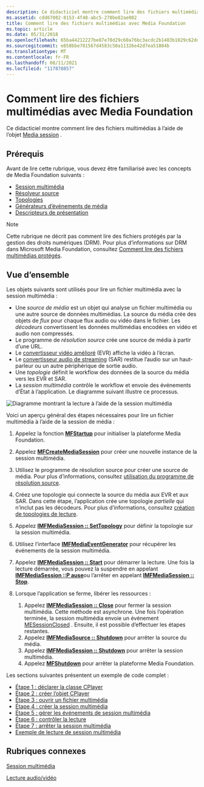 ```yaml
---
description: Ce didacticiel montre comment lire des fichiers multimédias à l’aide de l’objet Media session.
ms.assetid: cdd67082-8153-4f48-abc5-278be82ae082
title: Comment lire des fichiers multimédias avec Media Foundation
ms.topic: article
ms.date: 05/31/2018
ms.openlocfilehash: 65ba44212227be87e78d29c60a76bc3acdc2b1483b1029c62dd288bb7434b2a3
ms.sourcegitcommit: e858bbe701567d4583c50a11326e42d7ea51804b
ms.translationtype: MT
ms.contentlocale: fr-FR
ms.lasthandoff: 08/11/2021
ms.locfileid: "117878857"
---
```

# <a name="how-to-play-media-files-with-media-foundation"></a>Comment lire des fichiers multimédias avec Media Foundation

Ce didacticiel montre comment lire des fichiers multimédias à l’aide de l’objet [Media session](media-session.md) .

## <a name="prerequisites"></a>Prérequis

Avant de lire cette rubrique, vous devez être familiarisé avec les concepts de Media Foundation suivants :

-   [Session multimédia](media-session.md)
-   [Résolveur source](source-resolver.md)
-   [Topologies](topologies.md)
-   [Générateurs d’événements de média](media-event-generators.md)
-   [Descripteurs de présentation](presentation-descriptors.md)

> [!Note]  
> Cette rubrique ne décrit pas comment lire des fichiers protégés par la gestion des droits numériques (DRM). Pour plus d’informations sur DRM dans Microsoft Media Foundation, consultez [Comment lire des fichiers multimédias protégés](how-to-play-protected-media-files.md).

 

## <a name="overview"></a>Vue d’ensemble

Les objets suivants sont utilisés pour lire un fichier multimédia avec la session multimédia :

-   Une *source de média* est un objet qui analyse un fichier multimédia ou une autre source de données multimédias. La source du média crée des objets de *flux* pour chaque flux audio ou vidéo dans le fichier. Les *décodeurs* convertissent les données multimédias encodées en vidéo et audio non compressés.
-   Le programme de *résolution source* crée une source de média à partir d’une URL.
-   Le [convertisseur vidéo amélioré](enhanced-video-renderer.md) (EVR) affiche la vidéo à l’écran.
-   Le [convertisseur audio de streaming](streaming-audio-renderer.md) (SAR) restitue l’audio sur un haut-parleur ou un autre périphérique de sortie audio.
-   Une *topologie* définit le workflow des données de la source du média vers les EVR et SAR.
-   La *session multimédia* contrôle le workflow et envoie des événements d’État à l’application. Le diagramme suivant illustre ce processus.

![Diagramme montrant la lecture à l’aide de la session multimédia](images/session-playback.gif)

Voici un aperçu général des étapes nécessaires pour lire un fichier multimédia à l’aide de la session de média :

1.  Appelez la fonction [**MFStartup**](/windows/desktop/api/mfapi/nf-mfapi-mfstartup) pour initialiser la plateforme Media Foundation.
2.  Appelez [**MFCreateMediaSession**](/windows/desktop/api/mfidl/nf-mfidl-mfcreatemediasession) pour créer une nouvelle instance de la session multimédia.
3.  Utilisez le programme de résolution source pour créer une source de média. Pour plus d’informations, consultez [utilisation du programme de résolution source](using-the-source-resolver.md).
4.  Créez une topologie qui connecte la source du média aux EVR et aux SAR. Dans cette étape, l’application crée une topologie *partielle* qui n’inclut pas les décodeurs. Pour plus d’informations, consultez [création de topologies de lecture](creating-playback-topologies.md).
5.  Appelez [**IMFMediaSession :: SetTopology**](/windows/desktop/api/mfidl/nf-mfidl-imfmediasession-settopology) pour définir la topologie sur la session multimédia.
6.  Utilisez l’interface [**IMFMediaEventGenerator**](/windows/desktop/api/mfobjects/nn-mfobjects-imfmediaeventgenerator) pour récupérer les événements de la session multimédia.
7.  Appelez [**IMFMediaSession :: Start**](/windows/desktop/api/mfidl/nf-mfidl-imfmediasession-start) pour démarrer la lecture. Une fois la lecture démarrée, vous pouvez la suspendre en appelant [**IMFMediaSession ::P ause**](/windows/desktop/api/mfidl/nf-mfidl-imfmediasession-pause)ou l’arrêter en appelant [**IMFMediaSession :: Stop**](/windows/desktop/api/mfidl/nf-mfidl-imfmediasession-stop).
8.  Lorsque l’application se ferme, libérer les ressources :

    1.  Appelez [**IMFMediaSession :: Close**](/windows/desktop/api/mfidl/nf-mfidl-imfmediasession-close) pour fermer la session multimédia. Cette méthode est asynchrone. Une fois l’opération terminée, la session multimédia envoie un événement [MESessionClosed](mesessionclosed.md) . Ensuite, il est possible d’effectuer les étapes restantes.
    2.  Appelez [**IMFMediaSource :: Shutdown**](/windows/desktop/api/mfidl/nf-mfidl-imfmediasource-shutdown) pour arrêter la source du média.
    3.  Appelez [**IMFMediaSession :: Shutdown**](/windows/desktop/api/mfidl/nf-mfidl-imfmediasession-shutdown) pour arrêter la session multimédia.
    4.  Appelez [**MFShutdown**](/windows/desktop/api/mfapi/nf-mfapi-mfshutdown) pour arrêter la plateforme Media Foundation.

Les sections suivantes présentent un exemple de code complet :

-   [Étape 1 : déclarer la classe CPlayer](step-1--declare-the-cplayer-class.md)
-   [Étape 2 : créer l’objet CPlayer](step-2--create-the-cplayer-object.md)
-   [Étape 3 : ouvrir un fichier multimédia](step-3--open-a-media-file.md)
-   [Étape 4 : créer la session multimédia](step-4--create-the-media-session.md)
-   [Étape 5 : gérer les événements de session multimédia](step-5--handle-media-session-events.md)
-   [Étape 6 : contrôler la lecture](step-6--control-playback.md)
-   [Étape 7 : arrêter la session multimédia](step-7--shut-down-the-media-session.md)
-   [Exemple de lecture de session multimédia](media-session-playback-example.md)

## <a name="related-topics"></a>Rubriques connexes

<dl> <dt>

[Session multimédia](media-session.md)
</dt> <dt>

[Lecture audio/vidéo](audio-video-playback.md)
</dt> </dl>

 

 



